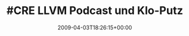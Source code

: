 ---
retweeted: false
source: <a href="http://twitter.com" rel="nofollow">Twitter Web Client</a>
entities:
  hashtags:
  - text: CRE
    indices:
    - '0'
    - '4'
  symbols: []
  user_mentions: []
  urls: []
display_text_range:
- '0'
- '58'
favorite_count: '0'
id_str: '1446936812'
truncated: false
retweet_count: '0'
id: '1446936812'
created_at: Fri Apr 03 18:26:15 +0000 2009
favorited: false
full_text: "#CRE LLVM  Podcast und Klo-Putzen. Warum eigentlich nicht?"
lang: de
tags:
- CRE
- pesos:twitter
date: '2009-04-03T18:26:15+00:00'
src: https://twitter.com/bascht/status/1446936812
original_url: https://twitter.com/bascht/status/1446936812
type: twitter_tweet
text: "#CRE LLVM  Podcast und Klo-Putzen. Warum eigentlich nicht?"
title: "#CRE LLVM  Podcast und Klo-Putz"

---